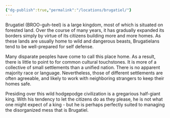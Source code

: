 ```yaml
---
{"dg-publish":true,"permalink":"/locations/brugatiel/"}
---
```


Brugatiel (BROO-guh-teel) is a large kingdom, most of which is situated on forested land. Over the course of many years, it has gradually expanded its borders simply by virtue of its citizens building more and more homes. As these lands are usually home to wild and dangerous beasts, Brugatielans tend to be well-prepared for self defense.

Many disparate peoples have come to call this place home. As a result, there is little to point to for common cultural touchstones. It is more of a collective of small settlements than a unified nation. There is no apparent majority race or language. Nevertheless, those of different settlements are often agreeable, and likely to work with neighboring strangers to keep their homes safe.

Presiding over this wild hodgepodge civilization is a gregarious half-giant king. With his tendency to let the citizens do as they please, he is not what one might expect of a king - but he is perhaps perfectly suited to managing the disorganized mess that is Brugatiel.
